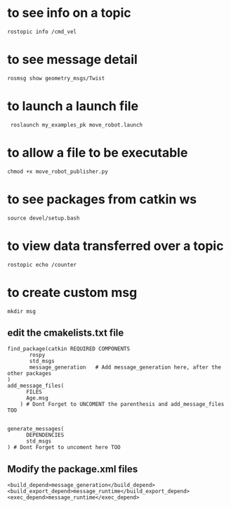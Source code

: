 # to see info on a topic
```
rostopic info /cmd_vel
```

# to see message detail
```
rosmsg show geometry_msgs/Twist
```

# to launch a launch file
```
 roslaunch my_examples_pk move_robot.launch
```
# to allow a file to be executable
```
chmod +x move_robot_publisher.py
```
# to see packages from catkin ws
```
source devel/setup.bash
```

# to view data transferred over a topic
```
rostopic echo /counter
```

# to create custom msg
```
mkdir msg

```
## edit the cmakelists.txt file

```
find_package(catkin REQUIRED COMPONENTS
       rospy
       std_msgs
       message_generation   # Add message_generation here, after the other packages
)
add_message_files(
      FILES
      Age.msg
    ) # Dont Forget to UNCOMENT the parenthesis and add_message_files TOO


generate_messages(
      DEPENDENCIES
      std_msgs
) # Dont Forget to uncoment here TOO
```

## Modify the package.xml files
```
<build_depend>message_generation</build_depend> 
<build_export_depend>message_runtime</build_export_depend>
<exec_depend>message_runtime</exec_depend>
```